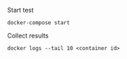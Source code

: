 Start test

```
docker-compose start
```

Collect results

```
docker logs --tail 10 <container id>
```

